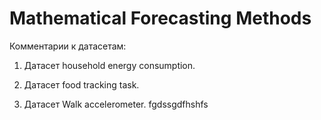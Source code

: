 # Mathematical Forecasting Methods

Комментарии к датасетам:
1. Датасет household energy consumption.
   
 
2. Датасет food tracking task.

3. Датасет Walk accelerometer.
fgdssgdfhshfs
